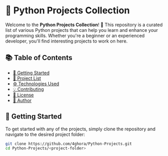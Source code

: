 # 🐍 Python Projects Collection

Welcome to the **Python Projects Collection**! 🎉 This repository is a curated list of various Python projects that can help you learn and enhance your programming skills. Whether you're a beginner or an experienced developer, you'll find interesting projects to work on here.

## 📚 Table of Contents
- [🚀 Getting Started](#-getting-started)
- [🔧 Project List](#-project-list)
- [⚙️ Technologies Used](#-technologies-used)
- [💡 Contributing](#-contributing)
- [📄 License](#-license)
- [👤 Author](#-author)

## 🚀 Getting Started

To get started with any of the projects, simply clone the repository and navigate to the desired project folder:

```bash
git clone https://github.com/4ghora/Python-Projects.git
cd Python-Projects/<project-folder>
